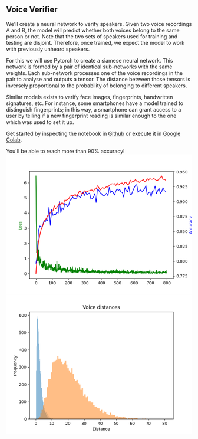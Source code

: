## Voice Verifier

We'll create a neural network to verify speakers.
Given two voice recordings A and B, the model will predict whether both voices belong to the same person or not.
Note that the two sets of speakers used for training and testing are disjoint.
Therefore, once trained, we expect the model to work with previously unheard speakers.

For this we will use Pytorch to create a siamese neural network.
This network is formed by a pair of identical sub-networks with the same weights.
Each sub-network processes one of the voice recordings in the pair to analyse and outputs a tensor.
The distance between those tensors is inversely proportional to the probability of belonging to different speakers.

Similar models exists to verify face images, fingerprints, handwritten signatures, etc.
For instance, some smartphones have a model trained to distinguish fingerprints;
in this way, a smartphone can grant access to a user by telling if a new fingerprint reading is similar enough to the one which was used to set it up. 

Get started by inspecting the notebook in [Github](./voice_verifier.ipynb) or execute it in [Google Colab](https://colab.research.google.com/github/hmontaner/voice_verifier/blob/main/voice_verifier.ipynb).

You'll be able to reach more than 90% accuracy!
![plot_training.png](./plot_training.png)
![plot_distances.png](./plot_distances.png)
